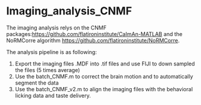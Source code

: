 # Imaging_analysis_CNMF
The imaging analysis relys on the CNMF packages:https://github.com/flatironinstitute/CaImAn-MATLAB and the NoRMCorre algorithm https://github.com/flatironinstitute/NoRMCorre.

The analysis pipeline is as following:
1. Export the imaging files .MDF into .tif files and use FIJI to down sampled the files (5 times average)
2. Use the batch_CNMF.m to correct the brain motion and to automatically segment the data
3. Use the batch_CNMF_v2.m to align the imaging files with the behavioral licking data and taste delivery.
